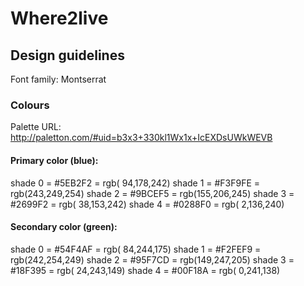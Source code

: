 # Where2live
## Design guidelines

Font family: Montserrat

### Colours

Palette URL: http://paletton.com/#uid=b3x3+330kl1Wx1x+IcEXDsUWkWEVB


#### Primary color (blue):

   shade 0 = #5EB2F2 = rgb( 94,178,242)
   shade 1 = #F3F9FE = rgb(243,249,254)
   shade 2 = #9BCEF5 = rgb(155,206,245)
   shade 3 = #2699F2 = rgb( 38,153,242)
   shade 4 = #0288F0 = rgb(  2,136,240)

#### Secondary color (green):

   shade 0 = #54F4AF = rgb( 84,244,175)
   shade 1 = #F2FEF9 = rgb(242,254,249)
   shade 2 = #95F7CD = rgb(149,247,205)
   shade 3 = #18F395 = rgb( 24,243,149)
   shade 4 = #00F18A = rgb(  0,241,138)
